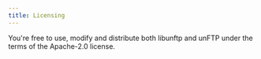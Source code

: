 ```yaml
---
title: Licensing
---
```


You're free to use, modify and distribute both libunftp and unFTP under the terms of the Apache-2.0 license.
